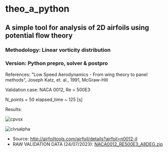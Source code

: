 # theo_a_python
## A simple tool for analysis of 2D airfoils using potential flow theory
### Methodology: Linear vorticity distribution
### Version: Python prepro, solver & postpro

References: "Low Speed Aerodynamics - From wing theory to panel methods", Joseph Katz, et. al., 1991, McGraw-Hill

Validation case: NACA 0012, Re = 500E3

N_points = 50
elapsed_time ~ 125 [s]

Results:

![cpvsx](https://github.com/velazquezr35/theo_a_python/assets/79613034/77185bbc-5ac4-419d-a068-7ba56b63a6dc)

![clvsalpha](https://github.com/velazquezr35/theo_a_python/assets/79613034/90162245-ad6a-4cd4-a4cd-369a8c9638d2)


- Source: http://airfoiltools.com/airfoil/details?airfoil=n0012-il
- RAW VALIDATION DATA (24/07/2023): [NACA0012_RE500E3_A8DEG.zip](https://github.com/velazquezr35/theo_a_python/files/12156073/NACA0012_RE500E3_A8DEG.zip)
